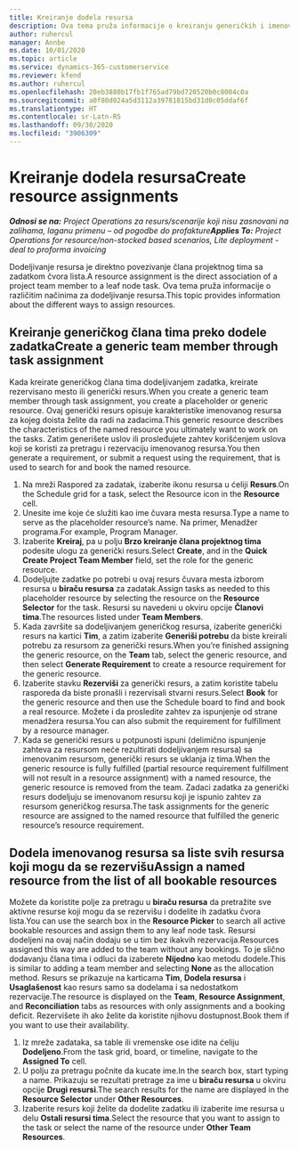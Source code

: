 ```yaml
---
title: Kreiranje dodela resursa
description: Ova tema pruža informacije o kreiranju generičkih i imenovanih dodela resursa.
author: ruhercul
manager: Annbe
ms.date: 10/01/2020
ms.topic: article
ms.service: dynamics-365-customerservice
ms.reviewer: kfend
ms.author: ruhercul
ms.openlocfilehash: 20eb3880b17fb1f765ad79bd720520b0c8004c0a
ms.sourcegitcommit: a0f80d024a5d3112a39781815bd31d0c05ddaf6f
ms.translationtype: HT
ms.contentlocale: sr-Latn-RS
ms.lasthandoff: 09/30/2020
ms.locfileid: "3906309"
---
```

# <a name="create-resource-assignments"></a><span data-ttu-id="b70a2-103">Kreiranje dodela resursa</span><span class="sxs-lookup"><span data-stu-id="b70a2-103">Create resource assignments</span></span>

<span data-ttu-id="b70a2-104">_**Odnosi se na:** Project Operations za resurs/scenarije koji nisu zasnovani na zalihama, laganu primenu – od pogodbe do profakture_</span><span class="sxs-lookup"><span data-stu-id="b70a2-104">_**Applies To:** Project Operations for resource/non-stocked based scenarios, Lite deployment - deal to proforma invoicing_</span></span>


<span data-ttu-id="b70a2-105">Dodeljivanje resursa je direktno povezivanje člana projektnog tima sa zadatkom čvora lista.</span><span class="sxs-lookup"><span data-stu-id="b70a2-105">A resource assignment is the direct association of a project team member to a leaf node task.</span></span> <span data-ttu-id="b70a2-106">Ova tema pruža informacije o različitim načinima za dodeljivanje resursa.</span><span class="sxs-lookup"><span data-stu-id="b70a2-106">This topic provides information about the different ways to assign resources.</span></span>

## <a name="create-a-generic-team-member-through-task-assignment"></a><span data-ttu-id="b70a2-107">Kreiranje generičkog člana tima preko dodele zadatka</span><span class="sxs-lookup"><span data-stu-id="b70a2-107">Create a generic team member through task assignment</span></span>


<span data-ttu-id="b70a2-108">Kada kreirate generičkog člana tima dodeljivanjem zadatka, kreirate rezervisano mesto ili generički resurs.</span><span class="sxs-lookup"><span data-stu-id="b70a2-108">When you create a generic team member through task assignment, you create a placeholder or generic resource.</span></span> <span data-ttu-id="b70a2-109">Ovaj generički resurs opisuje karakteristike imenovanog resursa za kojeg doista želite da radi na zadacima.</span><span class="sxs-lookup"><span data-stu-id="b70a2-109">This generic resource describes the characteristics of the named resource you ultimately want to work on the tasks.</span></span> <span data-ttu-id="b70a2-110">Zatim generišete uslov ili prosleđujete zahtev korišćenjem uslova koji se koristi za pretragu i rezervaciju imenovanog resursa.</span><span class="sxs-lookup"><span data-stu-id="b70a2-110">You then generate a requirement, or submit a request using the requirement, that is used to search for and book the named resource.</span></span>

1. <span data-ttu-id="b70a2-111">Na mreži Raspored za zadatak, izaberite ikonu resursa u ćeliji **Resurs**.</span><span class="sxs-lookup"><span data-stu-id="b70a2-111">On the Schedule grid for a task, select the Resource icon in the **Resource** cell.</span></span>
2. <span data-ttu-id="b70a2-112">Unesite ime koje će služiti kao ime čuvara mesta resursa.</span><span class="sxs-lookup"><span data-stu-id="b70a2-112">Type a name to serve as the placeholder resource’s name.</span></span> <span data-ttu-id="b70a2-113">Na primer, Menadžer programa.</span><span class="sxs-lookup"><span data-stu-id="b70a2-113">For example, Program Manager.</span></span>
3. <span data-ttu-id="b70a2-114">Izaberite **Kreiraj**, pa u polju **Brzo kreiranje člana projektnog tima** podesite ulogu za generički resurs.</span><span class="sxs-lookup"><span data-stu-id="b70a2-114">Select **Create**, and in the **Quick Create Project Team Member** field, set the role for the generic resource.</span></span>
4. <span data-ttu-id="b70a2-115">Dodeljujte zadatke po potrebi u ovaj resurs čuvara mesta izborom resursa u **biraču resursa** za zadatak.</span><span class="sxs-lookup"><span data-stu-id="b70a2-115">Assign tasks as needed to this placeholder resource by selecting the resource on the **Resource Selector** for the task.</span></span> <span data-ttu-id="b70a2-116">Resursi su navedeni u okviru opcije **Članovi tima**.</span><span class="sxs-lookup"><span data-stu-id="b70a2-116">The resources listed under **Team Members**.</span></span>
5. <span data-ttu-id="b70a2-117">Kada završite sa dodeljivanjem generičkog resursa, izaberite generički resurs na kartici **Tim**, a zatim izaberite **Generiši potrebu** da biste kreirali potrebu za resursom za generički resurs.</span><span class="sxs-lookup"><span data-stu-id="b70a2-117">When you’re finished assigning the generic resource, on the **Team** tab, select the generic resource, and then select **Generate Requirement** to create a resource requirement for the generic resource.</span></span>
6. <span data-ttu-id="b70a2-118">Izaberite stavku **Rezerviši** za generički resurs, a zatim koristite tabelu rasporeda da biste pronašli i rezervisali stvarni resurs.</span><span class="sxs-lookup"><span data-stu-id="b70a2-118">Select **Book** for the generic resource and then use the Schedule board to find and book a real resource.</span></span> <span data-ttu-id="b70a2-119">Možete i da prosledite zahtev za ispunjenje od strane menadžera resursa.</span><span class="sxs-lookup"><span data-stu-id="b70a2-119">You can also submit the requirement for fulfillment by a resource manager.</span></span>
7. <span data-ttu-id="b70a2-120">Kada se generički resurs u potpunosti ispuni (delimično ispunjenje zahteva za resursom neće rezultirati dodeljivanjem resursa) sa imenovanim resursom, generički resurs se uklanja iz tima.</span><span class="sxs-lookup"><span data-stu-id="b70a2-120">When the generic resource is fully fulfilled (partial resource requirement fulfillment will not result in a resource assignment) with a named resource, the generic resource is removed from the team.</span></span> <span data-ttu-id="b70a2-121">Zadaci zadatka za generički resurs dodeljuju se imenovanom resursu koji je ispunio zahtev za resursom generičkog resursa.</span><span class="sxs-lookup"><span data-stu-id="b70a2-121">The task assignments for the generic resource are assigned to the named resource that fulfilled the generic resource’s resource requirement.</span></span>

## <a name="assign-a-named-resource-from-the-list-of-all-bookable-resources"></a><span data-ttu-id="b70a2-122">Dodela imenovanog resursa sa liste svih resursa koji mogu da se rezervišu</span><span class="sxs-lookup"><span data-stu-id="b70a2-122">Assign a named resource from the list of all bookable resources</span></span>

<span data-ttu-id="b70a2-123">Možete da koristite polje za pretragu u **biraču resursa** da pretražite sve aktivne resurse koji mogu da se rezervišu i dodelite ih zadatku čvora lista.</span><span class="sxs-lookup"><span data-stu-id="b70a2-123">You can use the search box in the **Resource Picker** to search all active bookable resources and assign them to any leaf node task.</span></span> <span data-ttu-id="b70a2-124">Resursi dodeljeni na ovaj način dodaju se u tim bez ikakvih rezervacija.</span><span class="sxs-lookup"><span data-stu-id="b70a2-124">Resources assigned this way are added to the team without any bookings.</span></span> <span data-ttu-id="b70a2-125">To je slično dodavanju člana tima i odluci da izaberete **Nijedno** kao metodu dodele.</span><span class="sxs-lookup"><span data-stu-id="b70a2-125">This is similar to adding a team member and selecting **None** as the allocation method.</span></span> <span data-ttu-id="b70a2-126">Resurs se prikazuje na karticama **Tim**, **Dodela resursa** i **Usaglašenost** kao resurs samo sa dodelama i sa nedostatkom rezervacije.</span><span class="sxs-lookup"><span data-stu-id="b70a2-126">The resource is displayed on the **Team**, **Resource Assignment**, and **Reconciliation** tabs as resources with only assignments and a booking deficit.</span></span> <span data-ttu-id="b70a2-127">Rezervišete ih ako želite da koristite njihovu dostupnost.</span><span class="sxs-lookup"><span data-stu-id="b70a2-127">Book them if you want to use their availability.</span></span>

1. <span data-ttu-id="b70a2-128">Iz mreže zadataka, sa table ili vremenske ose idite na ćeliju **Dodeljeno**.</span><span class="sxs-lookup"><span data-stu-id="b70a2-128">From the task grid, board, or timeline, navigate to the **Assigned To** cell.</span></span>
2. <span data-ttu-id="b70a2-129">U polju za pretragu počnite da kucate ime.</span><span class="sxs-lookup"><span data-stu-id="b70a2-129">In the search box, start typing a name.</span></span> <span data-ttu-id="b70a2-130">Prikazuju se rezultati pretrage za ime u **biraču resursa** u okviru opcije **Drugi resursi**.</span><span class="sxs-lookup"><span data-stu-id="b70a2-130">The search results for the name are displayed in the **Resource Selector** under **Other Resources**.</span></span>
3. <span data-ttu-id="b70a2-131">Izaberite resurs koji želite da dodelite zadatku ili izaberite ime resursa u delu **Ostali resursi tima**.</span><span class="sxs-lookup"><span data-stu-id="b70a2-131">Select the resource that you want to assign to the task or select the name of the resource under **Other Team Resources**.</span></span>
